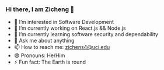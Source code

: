 ### Hi there, I am Zicheng 👋

- 👀 I’m interested in Software Development
- 🔭 I’m currently working on React.js && Node.js
- 🌱 I’m currently learning software security and dependability 
- 💬 Ask me about anything
- 📫 How to reach me: zichens4@uci.edu
- 😄 Pronouns: He/Him
- ⚡ Fun fact: The Earth is round
